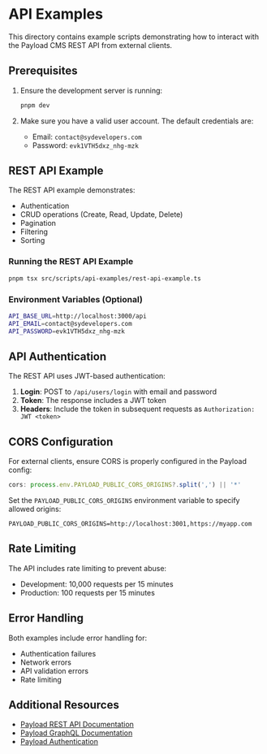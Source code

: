 # API Examples

This directory contains example scripts demonstrating how to interact with the Payload CMS REST API from external clients.

## Prerequisites

1. Ensure the development server is running:
   ```bash
   pnpm dev
   ```

2. Make sure you have a valid user account. The default credentials are:
   - Email: `contact@sydevelopers.com`
   - Password: `evk1VTH5dxz_nhg-mzk`

## REST API Example

The REST API example demonstrates:
- Authentication
- CRUD operations (Create, Read, Update, Delete)
- Pagination
- Filtering
- Sorting

### Running the REST API Example

```bash
pnpm tsx src/scripts/api-examples/rest-api-example.ts
```

### Environment Variables (Optional)

```bash
API_BASE_URL=http://localhost:3000/api
API_EMAIL=contact@sydevelopers.com
API_PASSWORD=evk1VTH5dxz_nhg-mzk
```

## API Authentication

The REST API uses JWT-based authentication:

1. **Login**: POST to `/api/users/login` with email and password
2. **Token**: The response includes a JWT token
3. **Headers**: Include the token in subsequent requests as `Authorization: JWT <token>`

## CORS Configuration

For external clients, ensure CORS is properly configured in the Payload config:

```typescript
cors: process.env.PAYLOAD_PUBLIC_CORS_ORIGINS?.split(',') || '*'
```

Set the `PAYLOAD_PUBLIC_CORS_ORIGINS` environment variable to specify allowed origins:
```
PAYLOAD_PUBLIC_CORS_ORIGINS=http://localhost:3001,https://myapp.com
```

## Rate Limiting

The API includes rate limiting to prevent abuse:
- Development: 10,000 requests per 15 minutes
- Production: 100 requests per 15 minutes

## Error Handling

Both examples include error handling for:
- Authentication failures
- Network errors
- API validation errors
- Rate limiting

## Additional Resources

- [Payload REST API Documentation](https://payloadcms.com/docs/rest-api/overview)
- [Payload GraphQL Documentation](https://payloadcms.com/docs/graphql/overview)
- [Payload Authentication](https://payloadcms.com/docs/authentication/overview)